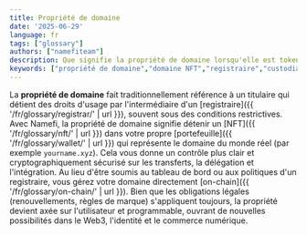 ```yaml
---
title: Propriété de domaine
date: '2025-06-29'
language: fr
tags: ["glossary"]
authors: ["namefiteam"]
description: Que signifie la propriété de domaine lorsqu'elle est tokenisée ?
keywords: ["propriété de domaine","domaine NFT","registraire","custodial","propriété de portefeuille"]
---
```



La **propriété de domaine** fait traditionnellement référence à un titulaire qui détient des droits d'usage par l'intermédiaire d'un [registraire]({{ '/fr/glossary/registrar/' | url }}), souvent sous des conditions restrictives. Avec Namefi, la propriété de domaine signifie détenir un [NFT]({{ '/fr/glossary/nft/' | url }}) dans votre propre [portefeuille]({{ '/fr/glossary/wallet/' | url }}) qui représente le domaine du monde réel (par exemple `yourname.xyz`). Cela vous donne un contrôle plus clair et cryptographiquement sécurisé sur les transferts, la délégation et l'intégration. Au lieu d'être soumis au tableau de bord ou aux politiques d'un registraire, vous gérez votre domaine directement [on-chain]({{ '/fr/glossary/on-chain/' | url }}). Bien que les obligations légales (renouvellements, règles de marque) s'appliquent toujours, la propriété devient axée sur l'utilisateur et programmable, ouvrant de nouvelles possibilités dans le Web3, l'identité et le commerce numérique.